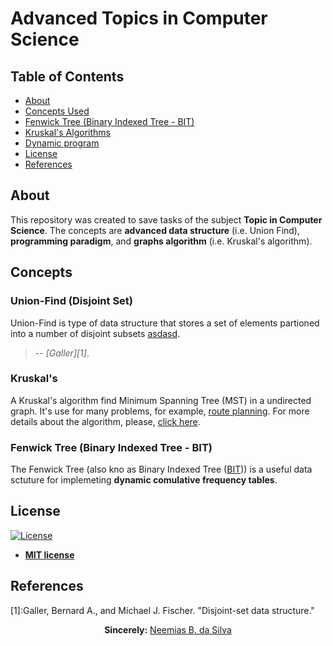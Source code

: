 # Advanced Topics in Computer Science

## Table of Contents

- [About](##about)
- [Concepts Used](#concepts)
- [Fenwick Tree (Binary Indexed Tree - BIT)](#union_find)
- [Kruskal's Algorithms](#kruska's)
- [Dynamic program](#dynamic-program)
- [License](##license)
- [References](##references)


## About

This repository was created to save tasks of the subject __Topic in Computer Science__. The concepts are __advanced data structure__ (i.e. Union Find), __programming paradigm__, and __graphs algorithm__ (i.e. Kruskal's algorithm).

## Concepts

### Union-Find (Disjoint Set)

Union-Find is type of data structure that stores a set of elements partioned into a number of disjoint subsets [asdasd](https://en.wikipedia.org/wiki/Disjoint-set_data_structure).

> -- <cite>[Galler][1]</cite>.

### Kruskal's

A Kruskal's algorithm find Minimum Spanning Tree (MST) in a undirected graph. It's use for many problems, for example, [route planning](https://www.researchgate.net/publication/333672845_Route_Planning_using_The_Kruskal%27s_Algorithm_A_Case_of_Lobels_Bulawayo). For more details about the algorithm, please, [click here](https://en.wikipedia.org/wiki/Kruskal%27s_algorithm).

### Fenwick Tree (Binary Indexed Tree - BIT)

The Fenwick Tree (also kno as Binary Indexed Tree ([BIT](https://en.wikipedia.org/wiki/Fenwick_tree))) is a useful data sctuture for implemeting **dynamic comulative frequency tables**.

## License

[![License](http://img.shields.io/:license-mit-blue.svg?style=flat-square)](http://badges.mit-license.org)

- **[MIT license](http://opensource.org/licenses/mit-license.php)**


## References

[1]:Galler, Bernard A., and Michael J. Fischer. "Disjoint-set data structure."

<p align="center"><b>Sincerely:</b> <a href="https://github.com/neemiasbsilva">Neemias B. da Silva</a></p>

#
